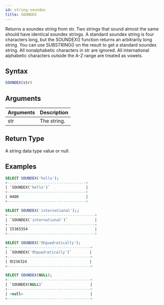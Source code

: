 ```yaml
---
id: string-soundex
title: SOUNDEX
---
```


Returns a soundex string from str. Two strings that sound almost the same should have identical soundex strings. A standard soundex string is four characters long, but the SOUNDEX() function returns an arbitrarily long string. You can use SUBSTRING() on the result to get a standard soundex string. All nonalphabetic characters in str are ignored. All international alphabetic characters outside the A-Z range are treated as vowels.
## Syntax

```sql
SOUNDEX(str)
```

## Arguments

| Arguments | Description |
| --------- | ----------- |
| str       | The string. |

## Return Type

A string data type value or null.

## Examples

```sql
SELECT SOUNDEX('hello');
+-----------------------------------+
| `SOUNDEX('hello')`                |
+-----------------------------------+
| H400                              |
+-----------------------------------+

SELECT SOUNDEX('international');;
+---------------------------------------+
| `SOUNDEX('international')`            |
+---------------------------------------+
| I5365354                              |
+---------------------------------------+

SELECT SOUNDEX('你quadratically');
+-------------------------------------+
| `SOUNDEX('你quadratically')`        |
+-------------------------------------+
| 你236324                            |
+-------------------------------------+

SELECT SOUNDEX(NULL);
+-------------------------------------+
| `SOUNDEX(NULL)`                     |
+-------------------------------------+
| <null>                              |
+-------------------------------------+
```